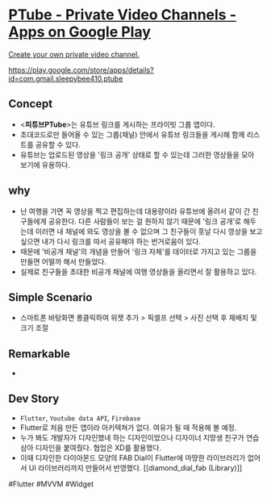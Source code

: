 <div class="rich-link-card-container"><a class="rich-link-card" href="https://play.google.com/store/apps/details?id=com.gmail.sleepybee410.ptube" target="_blank">
	<div class="rich-link-image-container">
		<div class="rich-link-image" style="background-image: url('https://play-lh.googleusercontent.com/_AHN3yJeSefJQr0qNdCs3Nc0rEzh836xV7C1nx2DVh3ivy5W6kWAJRQeUiw-Bn03Dw=w600-h300-pc0xffffff-pd')">
	</div>
	</div>
	<div class="rich-link-card-text">
		<h1 class="rich-link-card-title">PTube - Private Video Channels - Apps on Google Play</h1>
		<p class="rich-link-card-description">
		Create your own private video channel.
		</p>
		<p class="rich-link-href">
		https://play.google.com/store/apps/details?id=com.gmail.sleepybee410.ptube
		</p>
	</div>
</a></div>

Concept
---

-   <**피튜브PTube**>는 유튜브 링크를 게시하는 프라이빗 그룹 앱이다.
- 초대코드로만 들어올 수 있는 그룹(채널) 안에서 유튜브 링크들을 게시해 함께 리스트를 공유할 수 있다.
- 유튜브는 업로드된 영상을 '링크 공개' 상태로 할 수 있는데 그러한 영상들을 모아 보기에 유용하다.
   

why
---

- 난 여행을 가면 꼭 영상을 찍고 편집하는데 대용량이라 유튜브에 올려서 같이 간 친구들에게 공유한다. 다른 사람들이 보는 걸 원하지 않기 때문에 '링크 공개'로 해두는데 이러면 내 채널에 와도 영상을 볼 수 없으며 그 친구들이 훗날 다시 영상을 보고 싶으면 내가 다시 링크를 따서 공유해야 하는 번거로움이 있다.
- 때문에 '비공개 채널'의 개념을 만들어 '링크 자체'를 데이터로 가지고 있는 그룹을 만들면 어떨까 해서 만들었다.
- 실제로 친구들을 초대한 비공개 채널에 여행 영상들을 올리면서 잘 활용하고 있다. 



Simple Scenario
---

- 스마트폰 바탕화면 롱클릭하여 위젯 추가 > 픽셀프 선택 > 사진 선택 후 재배치 및 크기 조절   
   

Remarkable
---

-  



Dev Story
---

- `Flutter`, `Youtube data API`, `Firebase` 
- Flutter로 처음 만든 앱이라 아키텍쳐가 없다. 여유가 될 때 적용해 볼 예정.
- 누가 봐도 개발자가 디자인했네 하는 디자인이었으나 디자이너 지망생 친구가 연습 삼아 디자인을 붙여줬다. 협업은 XD를 활용했다.
- 이때 디자인한 다이아몬드 모양의 FAB Dial이 Flutter에 마땅한 라이브러리가 없어서 UI 라이브러리까지 만들어서 반영했다. [[diamond_dial_fab (Library)]]


#Flutter
#MVVM 
#Widget